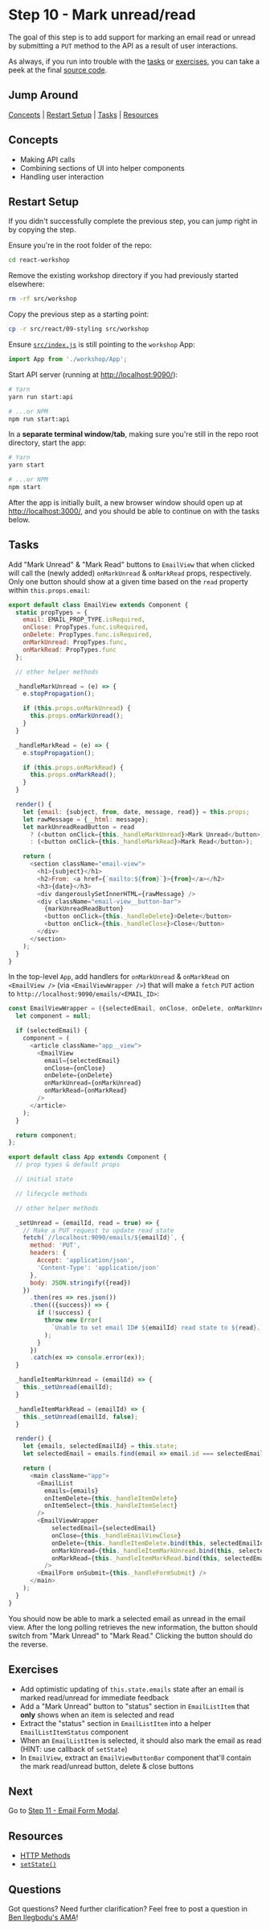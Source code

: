 # Step 10 - Mark unread/read

The goal of this step is to add support for marking an email read or unread by submitting a `PUT` method to the API as a result of user interactions.

As always, if you run into trouble with the [tasks](#tasks) or [exercises](#exercises), you can take a peek at the final [source code](./).

## Jump Around

[Concepts](#concepts) | [Restart Setup](#restart-setup) | [Tasks](#tasks) | [Resources](#resources)

## Concepts

- Making API calls
- Combining sections of UI into helper components
- Handling user interaction

## Restart Setup

If you didn't successfully complete the previous step, you can jump right in by copying the step.

Ensure you're in the root folder of the repo:

```sh
cd react-workshop
```

Remove the existing workshop directory if you had previously started elsewhere:

```sh
rm -rf src/workshop
```

Copy the previous step as a starting point:

```sh
cp -r src/react/09-styling src/workshop
```

Ensure [`src/index.js`](../../index.js#L3) is still pointing to the `workshop` App:

```js
import App from './workshop/App';
```

Start API server (running at [http://localhost:9090/](http://localhost:9090/)):

```sh
# Yarn
yarn run start:api

# ...or NPM
npm run start:api
```

In a **separate terminal window/tab**, making sure you're still in the repo root directory, start the app:

```sh
# Yarn
yarn start

# ...or NPM
npm start
```

After the app is initially built, a new browser window should open up at [http://localhost:3000/](http://localhost:3000/), and you should be able to continue on with the tasks below.

## Tasks

Add "Mark Unread" & "Mark Read" buttons to `EmailView` that when clicked will call the (newly added) `onMarkUnread` & `onMarkRead` props, respectively. Only one button should show at a given time based on the `read` property within `this.props.email`:

```js
export default class EmailView extends Component {
  static propTypes = {
    email: EMAIL_PROP_TYPE.isRequired,
    onClose: PropTypes.func.isRequired,
    onDelete: PropTypes.func.isRequired,
    onMarkUnread: PropTypes.func,
    onMarkRead: PropTypes.func
  };

  // other helper methods

  _handleMarkUnread = (e) => {
    e.stopPropagation();

    if (this.props.onMarkUnread) {
      this.props.onMarkUnread();
    }
  }

  _handleMarkRead = (e) => {
    e.stopPropagation();

    if (this.props.onMarkRead) {
      this.props.onMarkRead();
    }
  }

  render() {
    let {email: {subject, from, date, message, read}} = this.props;
    let rawMessage = {__html: message};
    let markUnreadReadButton = read
      ? (<button onClick={this._handleMarkUnread}>Mark Unread</button>)
      : (<button onClick={this._handleMarkRead}>Mark Read</button>);

    return (
      <section className="email-view">
        <h1>{subject}</h1>
        <h2>From: <a href={`mailto:${from}`}>{from}</a></h2>
        <h3>{date}</h3>
        <div dangerouslySetInnerHTML={rawMessage} />
        <div className="email-view__button-bar">
          {markUnreadReadButton}
          <button onClick={this._handleDelete}>Delete</button>
          <button onClick={this._handleClose}>Close</button>
        </div>
      </section>
    );
  }
}
```

In the top-level `App`, add handlers for `onMarkUnread` & `onMarkRead` on `<EmailView />` (via `<EmailViewWrapper />`) that will make a `fetch` `PUT` action to `http://localhost:9090/emails/<EMAIL_ID>`:

```js
const EmailViewWrapper = ({selectedEmail, onClose, onDelete, onMarkUnread, onMarkRead}) => {
  let component = null;

  if (selectedEmail) {
    component = (
      <article className="app__view">
        <EmailView
          email={selectedEmail}
          onClose={onClose}
          onDelete={onDelete}
          onMarkUnread={onMarkUnread}
          onMarkRead={onMarkRead}
        />
      </article>
    );
  }

  return component;
};

export default class App extends Component {
  // prop types & default props

  // initial state

  // lifecycle methods

  // other helper methods

  _setUnread = (emailId, read = true) => {
    // Make a PUT request to update read state
    fetch(`//localhost:9090/emails/${emailId}`, {
      method: 'PUT',
      headers: {
        Accept: 'application/json',
        'Content-Type': 'application/json'
      },
      body: JSON.stringify({read})
    })
      .then(res => res.json())
      .then(({success}) => {
        if (!success) {
          throw new Error(
            `Unable to set email ID# ${emailId} read state to ${read}.`
          );
        }
      })
      .catch(ex => console.error(ex));
  }

  _handleItemMarkUnread = (emailId) => {
    this._setUnread(emailId);
  }

  _handleItemMarkRead = (emailId) => {
    this._setUnread(emailId, false);
  }

  render() {
    let {emails, selectedEmailId} = this.state;
    let selectedEmail = emails.find(email => email.id === selectedEmailId);

    return (
      <main className="app">
        <EmailList
          emails={emails}
          onItemDelete={this._handleItemDelete}
          onItemSelect={this._handleItemSelect}
        />
        <EmailViewWrapper
            selectedEmail={selectedEmail}
            onClose={this._handleEmailViewClose}
            onDelete={this._handleItemDelete.bind(this, selectedEmailId)}
            onMarkUnread={this._handleItemMarkUnread.bind(this, selectedEmailId)}
            onMarkRead={this._handleItemMarkRead.bind(this, selectedEmailId)}
          />
        <EmailForm onSubmit={this._handleFormSubmit} />
      </main>
    );
  }
}
```

You should now be able to mark a selected email as unread in the email view. After the long polling retrieves the new information, the button should switch from "Mark Unread" to "Mark Read." Clicking the button should do the reverse.

## Exercises

- Add optimistic updating of `this.state.emails` state after an email is marked read/unread for immediate feedback
- Add a "Mark Unread" button to "status" section in `EmailListItem` that **only** shows when an item is selected and read
- Extract the "status" section in `EmailListItem` into a helper `EmailListItemStatus` component
- When an `EmailListItem` is selected, it should also mark the email as read (HINT: use callback of `setState`)
- In `EmailView`, extract an `EmailViewButtonBar` component that'll contain the mark read/unread button, delete & close buttons

## Next

Go to [Step 11 - Email Form Modal](../11-email-form-modal/).

## Resources

- [HTTP Methods](http://restfulapi.net/http-methods/)
- [`setState()`](https://reactjs.org/docs/react-component.html#setstate)

## Questions

Got questions? Need further clarification? Feel free to post a question in [Ben Ilegbodu's AMA](http://www.benmvp.com/ama/)!
